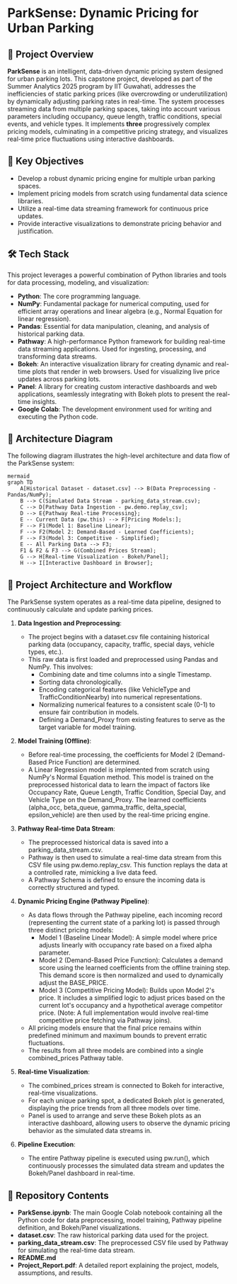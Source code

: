 # ParkSense: Dynamic Pricing for Urban Parking
## 📄 Project Overview
**ParkSense** is an intelligent, data-driven dynamic pricing system designed for urban parking lots. This capstone project, developed as part of the Summer Analytics 2025 program by IIT Guwahati, addresses the inefficiencies of static parking prices (like overcrowding or underutilization) by dynamically adjusting parking rates in real-time.
The system processes streaming data from multiple parking spaces, taking into account various parameters including occupancy, queue length, traffic conditions, special events, and vehicle types. It implements **three** progressively complex pricing models, culminating in a competitive pricing strategy, and visualizes real-time price fluctuations using interactive dashboards.

## 🎯 Key Objectives
- Develop a robust dynamic pricing engine for multiple urban parking spaces.
- Implement pricing models from scratch using fundamental data science libraries.
- Utilize a real-time data streaming framework for continuous price updates.
- Provide interactive visualizations to demonstrate pricing behavior and justification.
  
## 🛠️ Tech Stack
This project leverages a powerful combination of Python libraries and tools for data processing, modeling, and visualization:
- **Python**: The core programming language.
- **NumPy**: Fundamental package for numerical computing, used for efficient array operations and linear algebra (e.g., Normal Equation for linear regression).
- **Pandas**: Essential for data manipulation, cleaning, and analysis of historical parking data.
- **Pathway**: A high-performance Python framework for building real-time data streaming applications. Used for ingesting, processing, and transforming data streams.
- **Bokeh**: An interactive visualization library for creating dynamic and real-time plots that render in web browsers. Used for visualizing live price updates across parking lots.
- **Panel**: A library for creating custom interactive dashboards and web applications, seamlessly integrating with Bokeh plots to present the real-time insights.
- **Google Colab**: The development environment used for writing and executing the Python code.

## 📐 Architecture Diagram
The following diagram illustrates the high-level architecture and data flow of the ParkSense system:

```
mermaid
graph TD
    A[Historical Dataset - dataset.csv] --> B(Data Preprocessing - Pandas/NumPy);
    B --> C(Simulated Data Stream - parking_data_stream.csv);
    C --> D[Pathway Data Ingestion - pw.demo.replay_csv];
    D --> E{Pathway Real-time Processing};
    E -- Current Data (pw.this) --> F[Pricing Models:];
    F --> F1(Model 1: Baseline Linear);
    F --> F2(Model 2: Demand-Based - Learned Coefficients);
    F --> F3(Model 3: Competitive - Simplified);
    E -- All Parking Data --> F3;
    F1 & F2 & F3 --> G(Combined Prices Stream);
    G --> H[Real-time Visualization - Bokeh/Panel];
    H --> I[Interactive Dashboard in Browser];
```

## 🚀 Project Architecture and Workflow
The ParkSense system operates as a real-time data pipeline, designed to continuously calculate and update parking prices.
1) **Data Ingestion and Preprocessing**:
   - The project begins with a dataset.csv file containing historical parking data (occupancy, capacity, traffic, special days, vehicle types, etc.).
   - This raw data is first loaded and preprocessed using Pandas and NumPy. This involves:
     - Combining date and time columns into a single Timestamp.
     - Sorting data chronologically.
     - Encoding categorical features (like VehicleType and TrafficConditionNearby) into numerical representations.
     - Normalizing numerical features to a consistent scale (0-1) to ensure fair contribution in models.
     - Defining a Demand_Proxy from existing features to serve as the target variable for model training.
      
2) **Model Training (Offline)**:
   - Before real-time processing, the coefficients for Model 2 (Demand-Based Price Function) are determined.
   - A Linear Regression model is implemented from scratch using NumPy's Normal Equation method. This model is trained on the preprocessed historical data to learn the impact of factors like Occupancy Rate, Queue Length, Traffic Condition, Special Day, and Vehicle Type on the Demand_Proxy. The learned coefficients (alpha_occ, beta_queue, gamma_traffic, delta_special, epsilon_vehicle) are then used by the real-time pricing engine.
     
3) **Pathway Real-time Data Stream**:
   - The preprocessed historical data is saved into a parking_data_stream.csv.
   - Pathway is then used to simulate a real-time data stream from this CSV file using pw.demo.replay_csv. This function replays the data at a controlled rate, mimicking a live data feed.
   - A Pathway Schema is defined to ensure the incoming data is correctly structured and typed.
     
4) **Dynamic Pricing Engine (Pathway Pipeline)**:
   - As data flows through the Pathway pipeline, each incoming record (representing the current state of a parking lot) is passed through three distinct pricing models:
     - Model 1 (Baseline Linear Model): A simple model where price adjusts linearly with occupancy rate based on a fixed alpha parameter.
     - Model 2 (Demand-Based Price Function): Calculates a demand score using the learned coefficients from the offline training step. This demand score is then normalized and used to dynamically adjust the BASE_PRICE.
     - Model 3 (Competitive Pricing Model): Builds upon Model 2's price. It includes a simplified logic to adjust prices based on the current lot's occupancy and a hypothetical average competitor price. (Note: A full implementation would involve real-time competitive price fetching via Pathway joins).
   - All pricing models ensure that the final price remains within predefined minimum and maximum bounds to prevent erratic fluctuations.
   - The results from all three models are combined into a single combined_prices Pathway table.
     
5) **Real-time Visualization**:
   - The combined_prices stream is connected to Bokeh for interactive, real-time visualizations.
   - For each unique parking spot, a dedicated Bokeh plot is generated, displaying the price trends from all three models over time.
   - Panel is used to arrange and serve these Bokeh plots as an interactive dashboard, allowing users to observe the dynamic pricing behavior as the simulated data streams in.
     
6) **Pipeline Execution**:
   - The entire Pathway pipeline is executed using pw.run(), which continuously processes the simulated data stream and updates the Bokeh/Panel dashboard in real-time.

## 📂 Repository Contents
- **ParkSense.ipynb**: The main Google Colab notebook containing all the Python code for data preprocessing, model training, Pathway pipeline definition, and Bokeh/Panel visualizations.
- **dataset.csv**: The raw historical parking data used for the project.
- **parking_data_stream.csv**: The preprocessed CSV file used by Pathway for simulating the real-time data stream.
- **README.md**
- **Project_Report.pdf**: A detailed report explaining the project, models, assumptions, and results.








